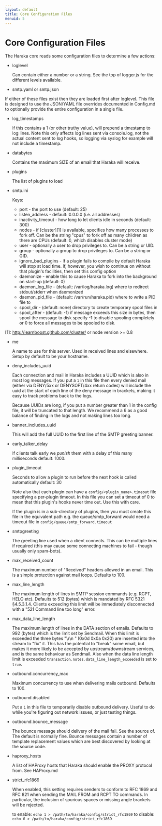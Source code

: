 ```yaml
---
layout: default
title: Core Configuration Files
menuid: 5
---
```

Core Configuration Files
========================

The Haraka core reads some configuration files to determine a few actions:

* loglevel

  Can contain either a number or a string. See the top of logger.js for the
different levels available.

* smtp.yaml or smtp.json

If either of these files exist then they are loaded first after loglevel.
This file is designed to use the JSON/YAML file overrides documented in
Config.md to optionally provide the entire configuration in a single file.

* log_timestamps

  If this contains a 1 (or other truthy value), will prepend a timestamp
to log lines. Note this only affects log lines sent via console.log, not
the actual content sent to log hooks, so logging via syslog for example
will not include a timestamp.

* databytes

  Contains the maximum SIZE of an email that Haraka will receive.

* plugins

  The list of plugins to load

* smtp.ini

  Keys:
  
  * port - the port to use (default: 25)
  * listen\_address - default: 0.0.0.0 (i.e. all addresses)
  * inactivity\_timeout - how long to let clients idle in seconds (default: 300)
  * nodes - if [cluster][1] is available, specifies how
    many processes to fork off. Can be the string "cpus" to fork off as many
    children as there are CPUs (default: 0, which disables cluster mode)
  * user - optionally a user to drop privileges to. Can be a string or UID.
  * group - optionally a group to drop privileges to. Can be a string or GID.
  * ignore\_bad\_plugins - If a plugin fails to compile by default Haraka will stop at load time.
    If, however, you wish to continue on without that plugin's facilities, then
    set this config option
  * daemonize - enable this to cause Haraka to fork into the background on start-up (default: 0)
  * daemon\_log\_file - (default: /var/log/haraka.log) where to redirect stdout/stderr when daemonized
  * daemon\_pid\_file - (default: /var/run/haraka.pid) where to write a PID file to
  * spool\_dir - (default: none) directory to create temporary spool files in
  * spool\_after - (default: -1) if message exceeds this size in bytes, then spool the message to disk
    specify -1 to disable spooling completely or 0 to force all messages to be spooled to disk.

[1]: http://learnboost.github.com/cluster/ or node version >= 0.8

* me

  A name to use for this server. Used in received lines and elsewhere. Setup
  by default to be your hostname.

* deny\_includes\_uuid

  Each connection and mail in Haraka includes a UUID which is also in most log
  messages. If you put a `1` in this file then every denied mail (either via
  DENY/5xx or DENYSOFT/4xx return codes) will include the uuid at the start
  of each line of the deny message in brackets, making it easy to track
  problems back to the logs.

  Because UUIDs are long, if you put a number greater than 1 in the config
  file, it will be truncated to that length. We recommend a 6 as a good
  balance of finding in the logs and not making lines too long.

* banner\_includes\_uuid

  This will add the full UUID to the first line of the SMTP greeting banner.

* early\_talker\_delay

  If clients talk early we *punish* them with a delay of this many milliseconds
  default: 1000.

* plugin\_timeout

  Seconds to allow a plugin to run before the next hook is called automatically
  default: 30

  Note also that each plugin can have a `config/<plugin_name>.timeout`
  file specifying a per-plugin timeout.  In this file you can set a timeout of 0 
  to mean that this plugin's hooks never time out.  Use this with care.
  
  If the plugin is in a sub-directory of plugins, then you must create this file
  in the equivalent path e.g. the queue/smtp_forward would need a timeout file in
  `config/queue/smtp_forward.timeout`
  
* smtpgreeting

  The greeting line used when a client connects. This can be multiple lines
  if required (this may cause some connecting machines to fail - though
  usually only spam-bots).

* max\_received\_count

  The maximum number of "Received" headers allowed in an email. This is a
  simple protection against mail loops. Defaults to 100.

* max\_line\_length

  The maximum length of lines in SMTP session commands (e.g. RCPT, HELO etc).
  Defaults to 512 (bytes) which is mandated by RFC 5321 §4.5.3.1.4. Clients
  exceeding this limit will be immediately disconnected with a "521 Command
  line too long" error.

* max\_data\_line\_length

  The maximum length of lines in the DATA section of emails. Defaults to 992
  (bytes) which is the limit set by Sendmail. When this limit is exceeded the
  three bytes "\r\n " (0x0d 0x0a 0x20) are inserted into the stream to "fix"
  it. This has the potential to "break" some email, but makes it more likely
  to be accepted by upstream/downstream services, and is the same behaviour
  as Sendmail. Also when the data line length limit is exceeded
  `transaction.notes.data_line_length_exceeded` is set to `true`.

* outbound.concurrency\_max

  Maximum concurrency to use when delivering mails outbound. Defaults to 100.

* outbound.disabled

  Put a `1` in this file to temporarily disable outbound delivery. Useful to
  do while you're figuring out network issues, or just testing things.

* outbound.bounce\_message

  The bounce message should delivery of the mail fail. See the source of. The
  default is normally fine. Bounce messages contain a number of template
  replacement values which are best discovered by looking at the source code.

* haproxy\_hosts

  A list of HAProxy hosts that Haraka should enable the PROXY protocol from.
  See HAProxy.md

* strict\_rfc1869

  When enabled, this setting requires senders to conform to RFC 1869 and
  RFC 821 when sending the MAIL FROM and RCPT TO commands. In particular,
  the inclusion of spurious spaces or missing angle brackets will be rejected.

  to enable:   `echo 1 > /path/to/haraka/config/strict_rfc1869`
  to disable:  `echo 0 > /path/to/haraka/config/strict_rfc1869`


